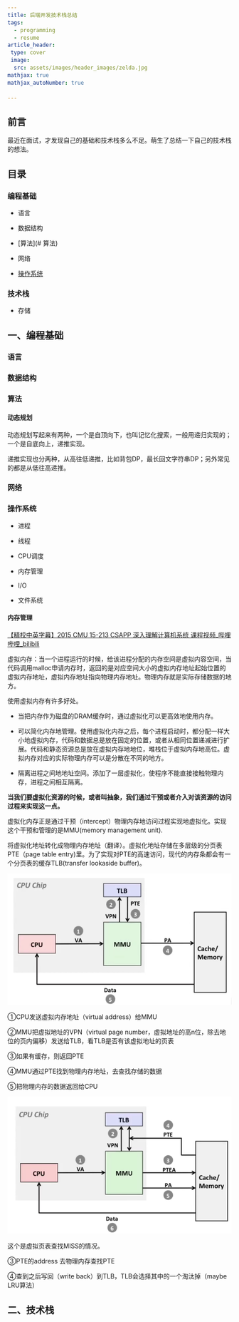 ```yaml
---
title: 后端开发技术栈总结
tags: 
  - programming
  - resume
article_header:
 type: cover
 image:
  src: assets/images/header_images/zelda.jpg
mathjax: true
mathjax_autoNumber: true

---
```




## 前言

最近在面试，才发现自己的基础和技术栈多么不足。萌生了总结一下自己的技术栈的想法。



## 目录

### 编程基础

* 语言

* 数据结构

* [算法](# 算法)

* 网络

* [操作系统](#操作系统)

  

### 技术栈

* 存储





## 一、编程基础

### 语言



### 数据结构



### 算法

#### 动态规划

动态规划写起来有两种，一个是自顶向下，也叫记忆化搜索，一般用递归实现的；一个是自底向上，递推实现。

递推实现也分两种，从高往低递推，比如背包DP，最长回文字符串DP；另外常见的都是从低往高递推。



### 网络



### 操作系统

* 进程

* 线程

* CPU调度

* 内存管理

* I/O

* 文件系统



#### 内存管理

[【精校中英字幕】2015 CMU 15-213 CSAPP 深入理解计算机系统 课程视频_哔哩哔哩_bilibili](https://www.bilibili.com/video/BV1iW411d7hd?p=17)

虚拟内存：当一个进程运行的时候，给该进程分配的内存空间是虚拟内容空间，当代码调用malloc申请内存时，返回的是对应空间大小的虚拟内存地址起始位置的虚拟内存地址，虚拟内存地址指向物理内存地址。物理内存就是实际存储数据的地方。

使用虚拟内存有许多好处。

* 当把内存作为磁盘的DRAM缓存时，通过虚拟化可以更高效地使用内存。
* 可以简化内存地管理。使用虚拟化内存之后，每个进程启动时，都分配一样大小地虚拟内存，代码和数据总是放在固定的位置，或者从相同位置递减进行扩展。代码和静态资源总是放在虚拟内存地地位，堆栈位于虚拟内存地高位。虚拟内存对应的实际物理内存可以是分散在不同的地方。

* 隔离进程之间地地址空间。添加了一层虚拟化，使程序不能直接接触物理内存，进程之间相互隔离。

**当我们要虚拟化资源的时候，或者叫抽象，我们通过干预或者介入对该资源的访问过程来实现这一点。**

虚拟化内存正是通过干预（intercept）物理内存地访问过程实现地虚拟化。实现这个干预和管理的是MMU(memory management unit).

将虚拟化地址转化成物理内存地址（翻译）。虚拟化地址存储在多层级的分页表PTE（page table entry)里。为了实现对PTE的高速访问，现代的内存条都会有一个分页表的缓存TLB(transfer lookaside buffer)。

![image-20210528095623341](./../assets/images/2021-05-25/image-20210528095623341.png)

①CPU发送虚拟内存地址（virtual address）给MMU

②MMU把虚拟地址的VPN（virtual page number，虚拟地址的高n位，除去地位的页内偏移）发送给TLB，看TLB是否有该虚拟地址的页表

③如果有缓存，则返回PTE

④MMU通过PTE找到物理内存地址，去查找存储的数据

⑤把物理内存的数据返回给CPU

![image-20210528100544508](./../assets/images/2021-05-25/image-20210528100544508.png)

这个是虚拟页表查找MISS的情况。

③PTE的address 去物理内存查找PTE

④查到之后写回（write back）到TLB，TLB会选择其中的一个淘汰掉（maybe LRU算法）



## 二、技术栈